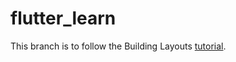# flutter_learn

This branch is to follow the Building Layouts [tutorial](https://flutter.dev/docs/development/ui/layout/tutorial).
